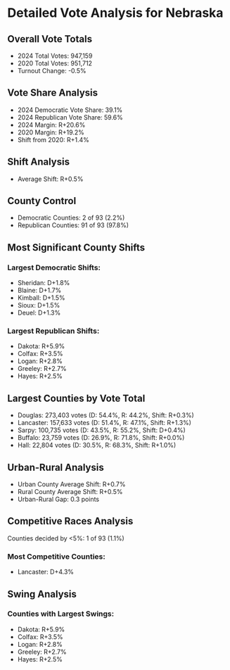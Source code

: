 # Detailed Vote Analysis for Nebraska

## Overall Vote Totals

* 2024 Total Votes: 947,159
* 2020 Total Votes: 951,712
* Turnout Change: -0.5%

## Vote Share Analysis

* 2024 Democratic Vote Share: 39.1%
* 2024 Republican Vote Share: 59.6%
* 2024 Margin: R+20.6%
* 2020 Margin: R+19.2%
* Shift from 2020: R+1.4%

## Shift Analysis

* Average Shift: R+0.5%

## County Control

* Democratic Counties: 2 of 93 (2.2%)
* Republican Counties: 91 of 93 (97.8%)

## Most Significant County Shifts

### Largest Democratic Shifts:
* Sheridan: D+1.8%
* Blaine: D+1.7%
* Kimball: D+1.5%
* Sioux: D+1.5%
* Deuel: D+1.3%

### Largest Republican Shifts:
* Dakota: R+5.9%
* Colfax: R+3.5%
* Logan: R+2.8%
* Greeley: R+2.7%
* Hayes: R+2.5%

## Largest Counties by Vote Total

* Douglas: 273,403 votes (D: 54.4%, R: 44.2%, Shift: R+0.3%)
* Lancaster: 157,633 votes (D: 51.4%, R: 47.1%, Shift: R+1.3%)
* Sarpy: 100,735 votes (D: 43.5%, R: 55.2%, Shift: D+0.4%)
* Buffalo: 23,759 votes (D: 26.9%, R: 71.8%, Shift: R+0.0%)
* Hall: 22,804 votes (D: 30.5%, R: 68.3%, Shift: R+1.0%)

## Urban-Rural Analysis

* Urban County Average Shift: R+0.7%
* Rural County Average Shift: R+0.5%
* Urban-Rural Gap: 0.3 points

## Competitive Races Analysis

Counties decided by <5%: 1 of 93 (1.1%)

### Most Competitive Counties:
* Lancaster: D+4.3%

## Swing Analysis

### Counties with Largest Swings:
* Dakota: R+5.9%
* Colfax: R+3.5%
* Logan: R+2.8%
* Greeley: R+2.7%
* Hayes: R+2.5%

